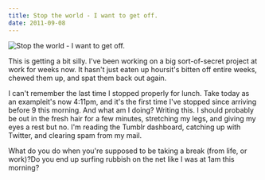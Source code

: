 ```yaml
---
title: Stop the world - I want to get off.
date: 2011-09-08
---
```


![Stop the world - I want to get off.](https://source.unsplash.com/npxXWgQ33ZQ/1600x900)

This is getting a bit silly. I've been working on a big sort-of-secret project at work for weeks now. It hasn't just eaten up hoursit's bitten off entire weeks, chewed them up, and spat them back out again.

I can't remember the last time I stopped properly for lunch. Take today as an exampleit's now 4:11pm, and it's the first time I've stopped since arriving before 9 this morning. And what am I doing? Writing this. I should probably be out in the fresh hair for a few minutes, stretching my legs, and giving my eyes a rest but no. I'm reading the Tumblr dashboard, catching up with Twitter, and clearing spam from my mail.

What do you do when you're supposed to be taking a break (from life, or work)?Do you end up surfing rubbish on the net like I was at 1am this morning?